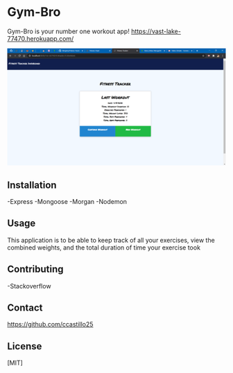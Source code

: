 # Gym-Bro

Gym-Bro is your number one workout app! https://vast-lake-77470.herokuapp.com/

<img src='assets/pic1.png' alt='pic'>

## Installation

-Express
-Mongoose
-Morgan
-Nodemon

## Usage

This application is to be able to keep track of all your exercises, view the combined weights, and the total duration of time your exercise took

## Contributing
-Stackoverflow

## Contact
https://github.com/ccastillo25

## License
[MIT]
